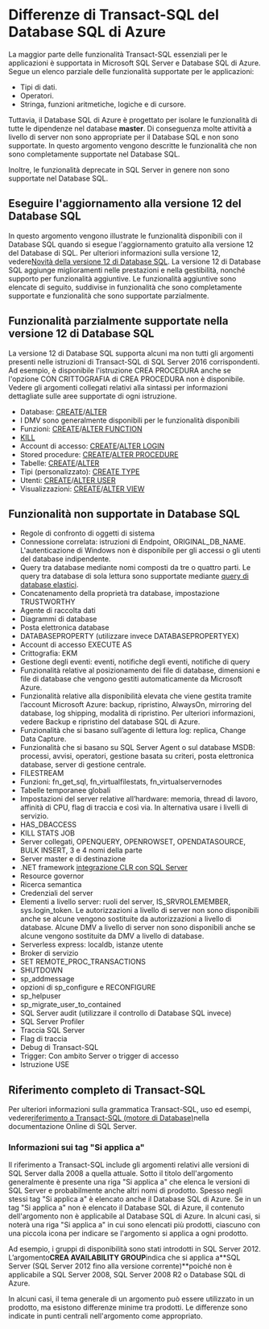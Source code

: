 <properties
   pageTitle="Non sono supportate in T-SQL del Database SQL di Azure | Microsoft Azure"
   description="Istruzioni Transact-SQL non completamente supportate nel Database SQL di Azure"
   services="sql-database"
   documentationCenter=""
   authors="BYHAM"
   manager="jeffreyg"
   editor=""
   tags=""/>

<tags
   ms.service="sql-database"
   ms.devlang="na"
   ms.topic="article"
   ms.tgt_pltfrm="na"
   ms.workload="data-management"
   ms.date="02/18/2016"
   ms.author="rick.byham@microsoft.com"/>

# Differenze di Transact-SQL del Database SQL di Azure


La maggior parte delle funzionalità Transact-SQL essenziali per le applicazioni è supportata in Microsoft SQL Server e Database SQL di Azure. Segue un elenco parziale delle funzionalità supportate per le applicazioni:

- Tipi di dati.
- Operatori.
- Stringa, funzioni aritmetiche, logiche e di cursore.

Tuttavia, il Database SQL di Azure è progettato per isolare le funzionalità di tutte le dipendenze nel database **master**. Di conseguenza molte attività a livello di server non sono appropriate per il Database SQL e non sono supportate. In questo argomento vengono descritte le funzionalità che non sono completamente supportate nel Database SQL.

Inoltre, le funzionalità deprecate in SQL Server in genere non sono supportate nel Database SQL.

## Eseguire l'aggiornamento alla versione 12 del Database SQL

In questo argomento vengono illustrate le funzionalità disponibili con il Database SQL quando si esegue l'aggiornamento gratuito alla versione 12 del Database di SQL. Per ulteriori informazioni sulla versione 12, vedere[Novità della versione 12 di Database SQL](sql-database-v12-whats-new.md). La versione 12 di Database SQL aggiunge miglioramenti nelle prestazioni e nella gestibilità, nonché supporto per funzionalità aggiuntive. Le funzionalità aggiuntive sono elencate di seguito, suddivise in funzionalità che sono completamente supportate e funzionalità che sono supportate parzialmente.

## Funzionalità parzialmente supportate nella versione 12 di Database SQL

La versione 12 di Database SQL supporta alcuni ma non tutti gli argomenti presenti nelle istruzioni di Transact-SQL di SQL Server 2016 corrispondenti. Ad esempio, è disponibile l'istruzione CREA PROCEDURA anche se l'opzione CON CRITTOGRAFIA di CREA PROCEDURA non è disponibile. Vedere gli argomenti collegati relativi alla sintassi per informazioni dettagliate sulle aree supportate di ogni istruzione.

- Database: [CREATE](https://msdn.microsoft.com/library/dn268335.aspx)/[ALTER](https://msdn.microsoft.com/library/ms174269.aspx)
- I DMV sono generalmente disponibili per le funzionalità disponibili
- Funzioni: [CREATE](https://msdn.microsoft.com/library/ms186755.aspx)/[ALTER FUNCTION](https://msdn.microsoft.com/library/ms186967.aspx)
- [KILL](https://msdn.microsoft.com/library/ms173730.aspx) 
- Account di accesso: [CREATE](https://msdn.microsoft.com/library/ms189751.aspx)/[ALTER LOGIN](https://msdn.microsoft.com/library/ms189828.aspx)
- Stored procedure: [CREATE](https://msdn.microsoft.com/library/ms187926.aspx)/[ALTER PROCEDURE](https://msdn.microsoft.com/library/ms189762.aspx)
- Tabelle: [CREATE](https://msdn.microsoft.com/library/dn305849.aspx)/[ALTER](https://msdn.microsoft.com/library/ms190273.aspx)
- Tipi (personalizzato): [CREATE TYPE](https://msdn.microsoft.com/library/ms175007.aspx)
- Utenti: [CREATE](https://msdn.microsoft.com/library/ms173463.aspx)/[ALTER USER](https://msdn.microsoft.com/library/ms176060.aspx)
- Visualizzazioni: [CREATE](https://msdn.microsoft.com/library/ms187956.aspx)/[ALTER VIEW](https://msdn.microsoft.com/library/ms173846.aspx)

## Funzionalità non supportate in Database SQL

- Regole di confronto di oggetti di sistema
- Connessione correlata: istruzioni di Endpoint, ORIGINAL\_DB\_NAME. L'autenticazione di Windows non è disponibile per gli accessi o gli utenti del database indipendente.
- Query tra database mediante nomi composti da tre o quattro parti. Le query tra database di sola lettura sono supportate mediante [query di database elastici](sql-database-elastic-query-overview.md).
- Concatenamento della proprietà tra database, impostazione TRUSTWORTHY
- Agente di raccolta dati
- Diagrammi di database
- Posta elettronica database
- DATABASEPROPERTY (utilizzare invece DATABASEPROPERTYEX)
- Account di accesso EXECUTE AS
- Crittografia: EKM
- Gestione degli eventi: eventi, notifiche degli eventi, notifiche di query
- Funzionalità relative al posizionamento dei file di database, dimensioni e file di database che vengono gestiti automaticamente da Microsoft Azure.
- Funzionalità relative alla disponibilità elevata che viene gestita tramite l’account Microsoft Azure: backup, ripristino, AlwaysOn, mirroring del database, log shipping, modalità di ripristino. Per ulteriori informazioni, vedere Backup e ripristino del database SQL di Azure.
- Funzionalità che si basano sull’agente di lettura log: replica, Change Data Capture.
- Funzionalità che si basano su SQL Server Agent o sul database MSDB: processi, avvisi, operatori, gestione basata su criteri, posta elettronica database, server di gestione centrale.
- FILESTREAM
- Funzioni: fn\_get\_sql, fn\_virtualfilestats, fn\_virtualservernodes
- Tabelle temporanee globali
- Impostazioni del server relative all’hardware: memoria, thread di lavoro, affinità di CPU, flag di traccia e così via. In alternativa usare i livelli di servizio.
- HAS\_DBACCESS
- KILL STATS JOB
- Server collegati, OPENQUERY, OPENROWSET, OPENDATASOURCE, BULK INSERT, 3 e 4 nomi della parte
- Server master e di destinazione
- .NET framework [integrazione CLR con SQL Server](http://msdn.microsoft.com/library/ms254963.aspx)
- Resource governor
- Ricerca semantica
- Credenziali del server
- Elementi a livello server: ruoli del server, IS\_SRVROLEMEMBER, sys.login\_token. Le autorizzazioni a livello di server non sono disponibili anche se alcune vengono sostituite da autorizzazioni a livello di database. Alcune DMV a livello di server non sono disponibili anche se alcune vengono sostituite da DMV a livello di database.
- Serverless express: localdb, istanze utente
- Broker di servizio
- SET REMOTE\_PROC\_TRANSACTIONS
- SHUTDOWN
- sp\_addmessage
- opzioni di sp\_configure e RECONFIGURE
- sp\_helpuser
- sp\_migrate\_user\_to\_contained
- SQL Server audit (utilizzare il controllo di Database SQL invece)
- SQL Server Profiler
- Traccia SQL Server
- Flag di traccia
- Debug di Transact-SQL
- Trigger: Con ambito Server o trigger di accesso
- Istruzione USE


## Riferimento completo di Transact-SQL

Per ulteriori informazioni sulla grammatica Transact-SQL, uso ed esempi, vedere[riferimento a Transact-SQL (motore di Database)](https://msdn.microsoft.com/library/bb510741.aspx)nella documentazione Online di SQL Server.

### Informazioni sui tag "Si applica a"

Il riferimento a Transact-SQL include gli argomenti relativi alle versioni di SQL Server dalla 2008 a quella attuale. Sotto il titolo dell'argomento generalmente è presente una riga "Si applica a" che elenca le versioni di SQL Server e probabilmente anche altri nomi di prodotto. Spesso negli stessi tag "Si applica a" è elencato anche il Database SQL di Azure. Se in un tag "Si applica a" non è elencato il Database SQL di Azure, il contenuto dell'argomento non è applicabile al Database SQL di Azure. In alcuni casi, si noterà una riga "Si applica a" in cui sono elencati più prodotti, ciascuno con una piccola icona per indicare se l'argomento si applica a ogni prodotto.

 Ad esempio, i gruppi di disponibilità sono stati introdotti in SQL Server 2012. L’argomento**CREA AVAILABILITY GROUP**indica che si applica a**SQL Server (SQL Server 2012 fino alla versione corrente)**poiché non è applicabile a SQL Server 2008, SQL Server 2008 R2 o Database SQL di Azure.

In alcuni casi, il tema generale di un argomento può essere utilizzato in un prodotto, ma esistono differenze minime tra prodotti. Le differenze sono indicate in punti centrali nell'argomento come appropriato.

<!---HONumber=AcomDC_0224_2016-->